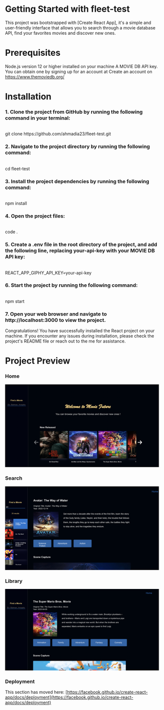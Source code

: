 # Getting Started with fleet-test

This project was bootstrapped with [Create React App], it's a simple and user-friendly interface that allows you to search through a movie database API, find your favorites movies and discover new ones.

# Prerequisites

Node.js version 12 or higher installed on your machine
A MOVIE DB API key. You can obtain one by signing up for an account at Create an account on https://www.themoviedb.org/

# Installation

### 1. Clone the project from GitHub by running the following command in your terminal:

<br>
git clone https://github.com/ahmadia23/fleet-test.git

### 2. Navigate to the project directory by running the following command:

<br>
cd fleet-test

### 3. Install the project dependencies by running the following command:

<br>
npm install

### 4. Open the project files:

<br>
code .

### 5. Create a .env file in the root directory of the project, and add the following line, replacing your-api-key with your MOVIE DB API key:

<br>
REACT_APP_GIPHY_API_KEY=your-api-key

### 6. Start the project by running the following command:

<br>
npm start

### 7. Open your web browser and navigate to http://localhost:3000 to view the project.

Congratulations! You have successfully installed the React project on your machine.
If you encounter any issues during installation, please check the project's README file or reach out to the me for assistance.

# Project Preview

### Home

![Image](public/home-full.png)

### Search

![Image](public/browse.png)

### Library

![Image](public/movie-detail.png)

### Deployment

This section has moved here: [https://facebook.github.io/create-react-app/docs/deployment](https://facebook.github.io/create-react-app/docs/deployment)
